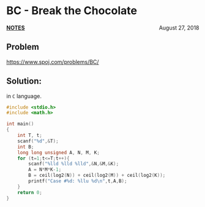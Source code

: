 # BC - Break the Chocolate

<p style="text-align:left;"><a href="../../../notes.html"><b>NOTES</b></a> <span style="float:right;">         August 27, 2018 </span></p>

## Problem

<a href="https://www.spoj.com/problems/BC/" target="_blank">https://www.spoj.com/problems/BC/</a>

## Solution:

in `C` language.

```c
#include <stdio.h>
#include <math.h>

int main()
{
    int T, t;
    scanf("%d",&T);
    int B;
    long long unsigned A, N, M, K;
    for (t=1;t<=T;t++){
        scanf("%lld %lld %lld",&N,&M,&K);
        A = N*M*K-1;
        B = ceil(log2(N)) + ceil(log2(M)) + ceil(log2(K));
        printf("Case #%d: %llu %d\n",t,A,B);
    }
    return 0;
}
```
